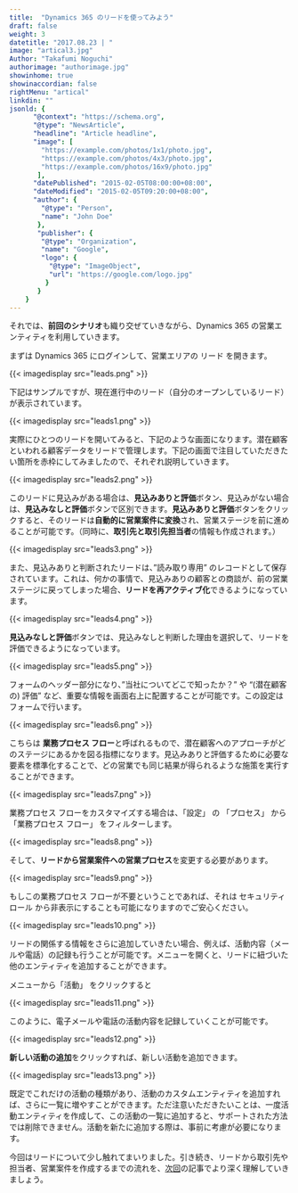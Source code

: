 ```yaml
---
title:  "Dynamics 365 のリードを使ってみよう"
draft: false
weight: 3
datetitle: "2017.08.23 | "
image: "artical3.jpg"
Author: "Takafumi Noguchi"
authorimage: "authorimage.jpg"
showinhome: true
showinaccordian: false
rightMenu: "artical"
linkdin: ""
jsonld: {
      "@context": "https://schema.org",
      "@type": "NewsArticle",
      "headline": "Article headline",
      "image": [
        "https://example.com/photos/1x1/photo.jpg",
        "https://example.com/photos/4x3/photo.jpg",
        "https://example.com/photos/16x9/photo.jpg"
       ],
      "datePublished": "2015-02-05T08:00:00+08:00",
      "dateModified": "2015-02-05T09:20:00+08:00",
      "author": {
        "@type": "Person",
        "name": "John Doe"
       },
       "publisher": {
        "@type": "Organization",
        "name": "Google",
        "logo": {
          "@type": "ImageObject",
          "url": "https://google.com/logo.jpg"
         }
       }
    }
---
```

<!-- Intro  -->
それでは、**前回のシナリオ**も織り交ぜていきながら、Dynamics 365 の営業エンティティを利用していきます。

まずは Dynamics 365 にログインして、営業エリアの リード を開きます。
<!-- Image= leads.png -->
{{< imagedisplay src="leads.png" >}}

下記はサンプルですが、現在進行中のリード（自分のオープンしているリード）が表示されています。
<!-- Image= leads1.png -->
{{< imagedisplay src="leads1.png" >}}

実際にひとつのリードを開いてみると、下記のような画面になります。潜在顧客といわれる顧客データをリードで管理します。下記の画面で注目していただきたい箇所を赤枠にしてみましたので、それぞれ説明していきます。
<!-- Image= leads2.png -->
{{< imagedisplay src="leads2.png" >}}

このリードに見込みがある場合は、**見込みありと評価**ボタン、見込みがない場合は、**見込みなしと評価**ボタンで区別できます。**見込みありと評価**ボタンをクリックすると、そのリードは**自動的に営業案件に変換**され、営業ステージを前に進めることが可能です。（同時に、**取引先と取引先担当者**の情報も作成されます。）

<!-- Image= leads3.png -->
{{< imagedisplay src="leads3.png" >}}

また、見込みありと判断されたリードは、”読み取り専用” のレコードとして保存されています。これは、何かの事情で、見込みありの顧客との商談が、前の営業ステージに戻ってしまった場合、**リードを再アクティブ化**できるようになっています。
<!-- Image= leads4.png -->
{{< imagedisplay src="leads4.png" >}}

**見込みなしと評価**ボタンでは、見込みなしと判断した理由を選択して、リードを評価できるようになっています。
<!-- Image= leads5.png -->
{{< imagedisplay src="leads5.png" >}}

フォームのヘッダー部分になり、”当社についてどこで知ったか？” や “(潜在顧客の) 評価” など、重要な情報を画面右上に配置することが可能です。この設定はフォームで行います。
<!-- Image= leads6.png -->
{{< imagedisplay src="leads6.png" >}}

こちらは **業務プロセス フロー**と呼ばれるもので、潜在顧客へのアプローチがどのステージにあるかを図る指標になります。見込みありと評価するために必要な要素を標準化することで、どの営業でも同じ結果が得られるような施策を実行することができます。
<!-- Image= leads7.png -->
{{< imagedisplay src="leads7.png" >}}

業務プロセス フローをカスタマイズする場合は、「設定」 の 「プロセス」 から 「業務プロセス フロー」 をフィルターします。
<!-- Image= leads8.png -->
{{< imagedisplay src="leads8.png" >}}

そして、**リードから営業案件への営業プロセス**を変更する必要があります。
<!-- Image= leads9.png -->
{{< imagedisplay src="leads9.png" >}}

もしこの業務プロセス フローが不要ということであれば、それは セキュリティ ロール から非表示にすることも可能になりますのでご安心ください。
<!-- Image= leads10.png -->
{{< imagedisplay src="leads10.png" >}}

リードの関係する情報をさらに追加していきたい場合、例えば、活動内容（メールや電話）の記録も行うことが可能です。メニューを開くと、リードに紐づいた他のエンティティを追加することができます。

メニューから「活動」 をクリックすると
<!-- Image= leads11.png -->
{{< imagedisplay src="leads11.png" >}}

このように、電子メールや電話の活動内容を記録していくことが可能です。
<!-- Image= leads12.png -->
{{< imagedisplay src="leads12.png" >}}

**新しい活動の追加**をクリックすれば、新しい活動を追加できます。

<!-- Image= leads13.png -->
{{< imagedisplay src="leads13.png" >}}

既定でこれだけの活動の種類があり、活動のカスタムエンティティを追加すれば、さらに一覧に増やすことができます。ただ注意いただきたいことは、一度活動エンティティを作成して、この活動の一覧に追加すると、サポートされた方法では削除できません。活動を新たに追加する際は、事前に考慮が必要になります。

今回はリードについて少し触れてまいりました。引き続き、リードから取引先や担当者、営業案件を作成するまでの流れを、[次回](#)の記事でより深く理解していきましょう。
